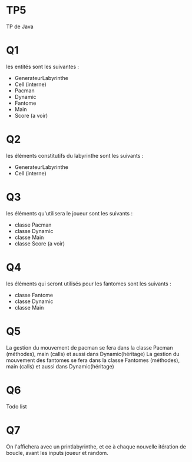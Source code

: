 # TP5
TP de Java


# Q1 

les entités sont les suivantes : 
  - GenerateurLabyrinthe
  - Cell (interne)
  - Pacman
  - Dynamic
  - Fantome
  - Main
  - Score (a voir)
 
# Q2 

les éléments constitutifs du labyrinthe sont les suivants : 
  - GenerateurLabyrinthe
  - Cell (interne)
  
# Q3

les éléments qu'utilisera le joueur sont les suivants : 
  - classe Pacman
  - classe Dynamic
  - classe Main
  - classe Score (a voir)

# Q4

les éléments qui seront utilisés pour les fantomes sont les suivants : 
  - classe Fantome
  - classe Dynamic
  - classe Main
  
# Q5

La gestion du mouvement de pacman se fera dans la classe Pacman (méthodes), main (calls) et aussi dans Dynamic(héritage)
La gestion du mouvement des fantomes se fera dans la classe Fantomes (méthodes), main (calls) et aussi dans Dynamic(héritage)

# Q6 
 Todo list
 
# Q7 
On l'affichera avec un printlabyrinthe, et ce à chaque nouvelle itération de boucle, avant les inputs joueur et random.


